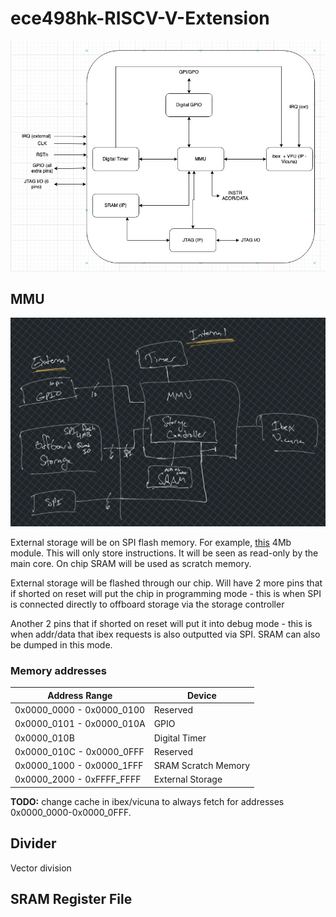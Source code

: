# ece498hk-RISCV-V-Extension

![block diagram](imgs/block-diagram.jpg)


## MMU
![MMU block diagram](imgs/mmu-block-diagram.png)

External storage will be on SPI flash memory. For example, [this](https://www.mouser.com/ProductDetail/Microchip-Technology-Atmel/SST26VF040AT-104I-SN?qs=vmHwEFxEFR8%252BmQlv%252BpDlqw%3D%3D) 4Mb module. This will only store instructions. It will be seen as read-only by the main core. On chip SRAM will be used as scratch memory. 

External storage will be flashed through our chip. Will have 2 more pins that if shorted on reset will put the chip in programming mode - this is when SPI is connected directly to offboard storage via the storage controller 

Another 2 pins that if shorted on reset will put it into debug mode - this is when addr/data that ibex requests is also outputted via SPI. SRAM can also be dumped in this mode. 


### Memory addresses

| Address Range              | Device                |
| -------------------------- | --------------------- |
| 0x0000_0000 - 0x0000_0100  | Reserved              |
| 0x0000_0101 - 0x0000_010A  | GPIO                  |
| 0x0000_010B                | Digital Timer         |
| 0x0000_010C - 0x0000_0FFF  | Reserved              |
| 0x0000_1000 - 0x0000_1FFF  | SRAM Scratch Memory   |
| 0x0000_2000 - 0xFFFF_FFFF  | External Storage      |


**TODO:** change cache in ibex/vicuna to always fetch for addresses 0x0000_0000-0x0000_0FFF. 

## Divider
Vector division

## SRAM Register File
